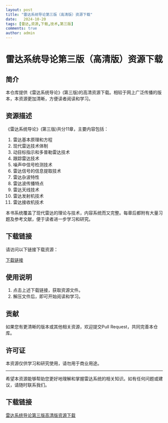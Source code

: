```yaml
---
layout: post
title: "雷达系统导论第三版（高清版）资源下载"
date:   2024-10-20
tags: [雷达,资源,下载,技术,第三版]
comments: true
author: admin
---
```

# 雷达系统导论第三版（高清版）资源下载

## 简介

本仓库提供《雷达系统导论》(第三版)的高清资源下载。相较于网上广泛传播的版本，本资源更加清晰，方便读者阅读和学习。

## 资源描述

《雷达系统导论》(第三版)共分11章，主要内容包括：

1. 雷达基本原理和方程
2. 现代雷达技术体制
3. 动目标指示和多普勒雷达技术
4. 跟踪雷达技术
5. 噪声中信号检测技术
6. 雷达信号的信息提取技术
7. 雷达杂波特性
8. 雷达波传播特点
9. 雷达天线技术
10. 雷达发射机技术
11. 雷达接收机技术

本书系统覆盖了现代雷达的理论与技术，内容系统而又完整。每章后都附有大量习题及参考文献，便于读者进一步学习和研究。

## 下载链接

请访问以下链接下载资源：

[下载链接](https://example.com/radar-system-introduction-3rd-edition)

## 使用说明

1. 点击上述下载链接，获取资源文件。
2. 解压文件后，即可开始阅读和学习。

## 贡献

如果您有更清晰的版本或其他相关资源，欢迎提交Pull Request，共同完善本仓库。

## 许可证

本资源仅供学习和研究使用，请勿用于商业用途。

---

希望本资源能够帮助您更好地理解和掌握雷达系统的相关知识。如有任何问题或建议，请随时联系我们。

## 下载链接

[雷达系统导论第三版高清版资源下载](https://pan.quark.cn/s/ad75cc7a623d)